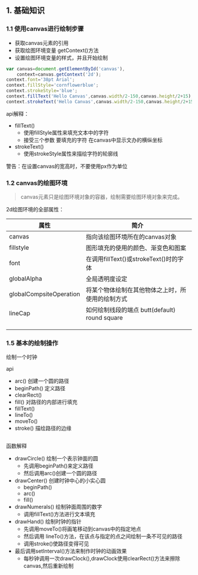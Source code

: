 ## 1. 基础知识

### 1.1 使用canvas进行绘制步骤

* 获取canvas元素的引用
* 获取绘图环境变量 getContext()方法
* 设置绘图环境变量的样式，并且开始绘制

```js
var canvas=document.getElementById('canvas'),
    context=canvas.getContext('2d');
context.font='38pt Arial';
context.fillStyle='cornflowerblue';
context.strokeStyle='blue';
context.fillText('Hello Canvas',canvas.width/2-150,canvas.height/2+15);
context.strokeText('Hello Canvas',canvas.width/2-150,canvas.height/2+15);
```

api解释：

* fillText() 
  * 使用fillStyle属性来填充文本中的字符
  * 接受三个参数 要填充的字符 在canvas中显示文办的横纵坐标
* strokeText()
  * 使用strokeStyle属性来描绘字符的轮廓线

警告：在设置canvas的宽高时，不要使用px作为单位

### 1.2 canvas的绘图环境

> canvas元素只是绘图环境对象的容器，绘制需要绘图环境对象来完成。

2d绘图环境的全部属性：

| 属性                    | 简介                                             |
| ----------------------- | ------------------------------------------------ |
| canvas                  | 指向该绘图环境所在的canvas对象                   |
| fillstyle               | 图形填充的使用的颜色、渐变色和图案               |
| font                    | 在调用fillText()或strokeText()时的字体           |
| globalAlpha             | 全局透明度设定                                   |
| globalCompsiteOperation | 将某个物体绘制在其他物体之上时，所使用的绘制方式 |
| lineCap                 | 如何绘制线段的端点 butt(default) round square    |
|                         |                                                  |
|                         |                                                  |
|                         |                                                  |



### 1.5 基本的绘制操作

绘制一个时钟

api

* arc() 创建一个圆的路径
* beginPath()  定义路径
* clearRect()
* fill() 对路径的内部进行填充
* fillText()
* lineTo()
* moveTo()
* stroke()  描绘路径的边缘

```js

```



函数解释

* drawCircle() 绘制一个表示钟面的圆
  * 先调用beginPath()来定义路径
  * 然后调用arc()创建一个圆的路径
* drawCenter() 创建时钟中心的小实心圆
  * beginPath()
  * arc()
  * fill() 
* drawNumerals() 绘制钟面周围的数字
  * 调用fillText()方法进行文本填充
* drawHand() 绘制时钟的指针
  * 先调用moveTo()将画笔移动到canvas中的指定地点
  * 然后调用 lineTo()方法，在该点与指定的点之间绘制一条不可见的路径
  * 调用stroke()使路径变得可见
* 最后调用setInterval()方法来制作时钟的动画效果
  * 每秒钟调用一次drawClock(),drawClock使用clearRect()方法来擦除canvas,然后重新绘制

























































